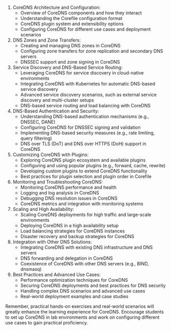 
1.  CoreDNS Architecture and Configuration:
    -   Overview of CoreDNS components and how they interact
    -   Understanding the Corefile configuration format
    -   CoreDNS plugin system and extensibility options
    -   Configuring CoreDNS for different use cases and deployment scenarios
2.  DNS Zones and Zone Transfers:
    -   Creating and managing DNS zones in CoreDNS
    -   Configuring zone transfers for zone replication and secondary DNS servers
    -   DNSSEC support and zone signing in CoreDNS
3.  Service Discovery and DNS-Based Service Routing:
    -   Leveraging CoreDNS for service discovery in cloud-native environments
    -   Integrating CoreDNS with Kubernetes for automatic DNS-based service discovery
    -   Advanced service discovery scenarios, such as external service discovery and multi-cluster setups
    -   DNS-based service routing and load balancing with CoreDNS
4.  DNS-Based Authentication and Security:
    -   Understanding DNS-based authentication mechanisms (e.g., DNSSEC, DANE)
    -   Configuring CoreDNS for DNSSEC signing and validation
    -   Implementing DNS-based security measures (e.g., rate limiting, query filtering)
    -   DNS over TLS (DoT) and DNS over HTTPS (DoH) support in CoreDNS
5.  Customizing CoreDNS with Plugins:
    -   Exploring CoreDNS plugin ecosystem and available plugins
    -   Configuring and using popular plugins (e.g., forward, cache, rewrite)
    -   Developing custom plugins to extend CoreDNS functionality
    -   Best practices for plugin selection and plugin order in Corefile
6.  Monitoring and Troubleshooting CoreDNS:
    -   Monitoring CoreDNS performance and health
    -   Logging and log analysis in CoreDNS
    -   Debugging DNS resolution issues in CoreDNS
    -   CoreDNS metrics and integration with monitoring systems
7.  Scaling and High Availability:
    -   Scaling CoreDNS deployments for high traffic and large-scale environments
    -   Deploying CoreDNS in a high availability setup
    -   Load balancing strategies for CoreDNS instances
    -   Disaster recovery and backup strategies for CoreDNS
8.  Integration with Other DNS Solutions:
    -   Integrating CoreDNS with existing DNS infrastructure and DNS servers
    -   DNS forwarding and delegation in CoreDNS
    -   Coexistence of CoreDNS with other DNS servers (e.g., BIND, dnsmasq)
9.  Best Practices and Advanced Use Cases:
    -   Performance optimization techniques for CoreDNS
    -   Securing CoreDNS deployments and best practices for DNS security
    -   Handling complex DNS scenarios and advanced use cases
    -   Real-world deployment examples and case studies

Remember, practical hands-on exercises and real-world scenarios will greatly enhance the learning experience for CoreDNS. Encourage students to set up CoreDNS in lab environments and work on configuring different use cases to gain practical proficiency.